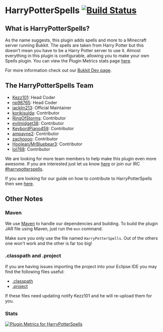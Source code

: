 # HarryPotterSpells [![Build Status](http://ci.drtshock.com/buildStatus/icon?job=HarryPotterSpells)](http://ci.drtshock.com/view/np98765/job/HarryPotterSpells/)

## What is HarryPotterSpells? ##

As the name suggests, this plugin adds spells and more to a Minecraft server running Bukkit. The spells are taken from Harry Potter but this doesn't mean you have to be a Harry Potter server to use it. Almost everything in this plugin is configurable, allowing you to make your own Spells plugin. You can view the Plugin Metrics stats page [here](http://mcstats.org/plugin/HarryPotterSpells).

For more information check out our [Bukkit Dev page](http://dev.bukkit.org/server-mods/harrypotterspells).

## The HarryPotterSpells Team ##

+ [Kezz101](http://forums.bukkit.org/members/kezz101.90637645/): Head Coder
+ [np98765](http://forums.bukkit.org/members/np98765.17954/): Head Coder
+ [jacklin213](https://forums.bukkit.org/members/jacklin213.103857/): Official Maintainer
+ [korikisulda](http://forums.bukkit.org/members/korikisulda.90675487/): Contributor
+ [RingOfStorms](http://forums.bukkit.org/members/ringofstorms.52391/): Contributor
+ [evilmidget38](http://forums.bukkit.org/members/evilmidget38.97830/): Contributor
+ [KeybordPiano459](http://forums.bukkit.org/members/keybordpiano459.90643667/): Contributor
+ [ampayne2](http://forums.bukkit.org/members/ampayne2.90675729/): Contributor
+ [zachoooo](http://forums.bukkit.org/members/zachoooo.1858/): Contributor
+ [Hoolean/MrBluebear3](http://forums.bukkit.org/members/hoolean.90699782/): Contributor
+ [lol768](https://forums.bukkit.org/members/lol768.90686461/): Contributor

We are looking for more team members to help make this plugin even more awesome. If you are interested just let us know [here](http://forums.bukkit.org/threads/harrypotterspells.149902/) or join our IRC [#harrypotterspells](http://webchat.esper.net/?channels=#harrypotterspells).

If you are looking for our guide on how to contribute to HarryPotterSpells then see [here](https://github.com/kezz101/HarryPotterSpells/wiki/Contributing).

## Other Notes ##

### Maven ###

We use [Maven](http://maven.apache.org/) to handle our dependencies and building. To build the plugin JAR file using Maven, just run the `mvn` command.
  
Make sure you only use the file named `HarryPotterSpells`. Out of the others one won't work and the other is far too big!

### .classpath and .project ###

If you are having issues importing the project into your Eclipse IDE you may find the following files useful:
+ [.classpath](http://www.mediafire.com/view/3cf26n282tyf044/.classpath)
+ [.project](http://www.mediafire.com/view/b3c36r69nabnw3v/.project)

If these files need updating notify Kezz101 and he will re-upload them for you.

### Stats ###
[![Plugin Metrics for HarryPotterSpells](http://api.mcstats.org/signature/HarryPotterSpells.png)](http://mcstats.org/plugin/HarryPotterSpells)

